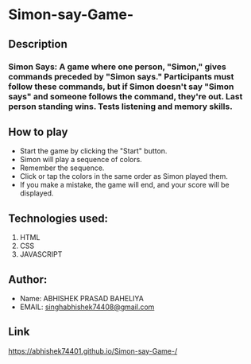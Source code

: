 # Simon-say-Game-
## Description
 ### Simon Says: A game where one person, "Simon," gives commands preceded by "Simon says." Participants must follow these commands, but if Simon doesn't say "Simon says" and someone follows the command, they're out. Last person standing wins. Tests listening and memory skills.
## How to play
- Start the game by clicking the "Start" button.
- Simon will play a sequence of colors.
- Remember the sequence.
- Click or tap the colors in the same order as Simon played them.
- If you make a mistake, the game will end, and your score will be displayed.
## Technologies used:
1. HTML
1. CSS
1. JAVASCRIPT
## Author:
* Name: ABHISHEK PRASAD BAHELIYA
* EMAIL: singhabhishek74408@gmail.com
## Link
https://abhishek74401.github.io/Simon-say-Game-/
